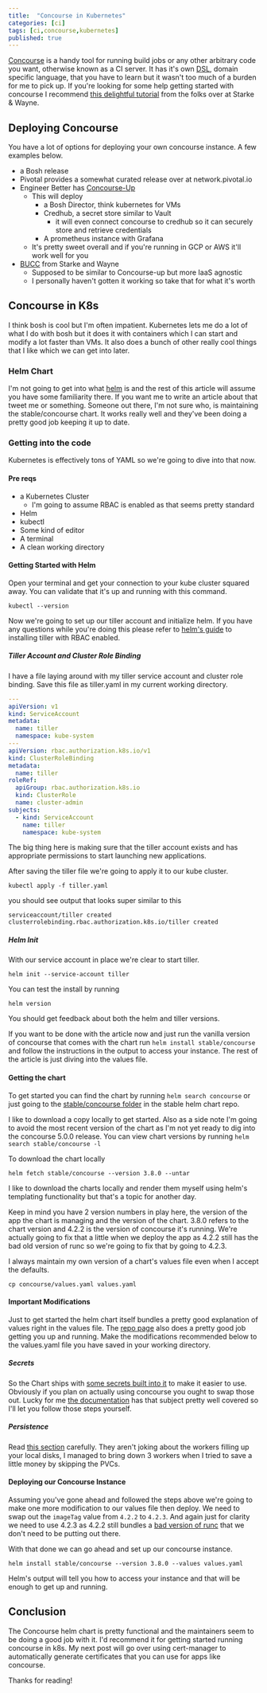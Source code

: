 ```yaml
---
title:  "Concourse in Kubernetes"
categories: [ci]
tags: [ci,concourse,kubernetes]
published: true
---
```



[Concourse](https://concourse-ci.org/) is a handy tool for running build jobs or any other arbitrary code you want, otherwise known as a CI server. It has it's own [DSL](https://en.wikipedia.org/wiki/Domain-specific_language), domain specific language, that you have to learn but it wasn't too much of a burden for me to pick up. If you're looking for some help getting started with concourse I recommend [this delightful tutorial](https://concoursetutorial.com/) from the folks over at Starke & Wayne.

## Deploying Concourse

You have a lot of options for deploying your own concourse instance. A few examples below.

* a Bosh release
* Pivotal provides a somewhat curated release over at network.pivotal.io
* Engineer Better has [Concourse-Up](https://github.com/EngineerBetter/concourse-up)
  * This will deploy
    * a Bosh Director, think kubernetes for VMs
    * Credhub, a secret store similar to Vault
      * it will even connect concourse to credhub so it can securely store and retrieve credentials
    * A prometheus instance with Grafana
  * It's pretty sweet overall and if you're running in GCP or AWS it'll work well for you
* [BUCC](https://github.com/starkandwayne/bucc) from Starke and Wayne
  * Supposed to be similar to Concourse-up but more IaaS agnostic
  * I personally haven't gotten it working so take that for what it's worth

## Concourse in K8s

I think bosh is cool but I'm often impatient. Kubernetes lets me do a lot of what I do with bosh but it does it with containers which I can start and modify a lot faster than VMs. It also does a bunch of other really cool things that I like which we can get into later.

### Helm Chart

I'm not going to get into what [helm](https://helm.sh/) is and the rest of this article will assume you have some familiarity there. If you want me to write an article about that tweet me or something. Someone out there, I'm not sure who, is maintaining the stable/concourse chart. It works really well and they've been doing a pretty good job keeping it up to date.

### Getting into the code

Kubernetes is effectively tons of YAML so we're going to dive into that now.

#### Pre reqs

* a Kubernetes Cluster
  * I'm going to assume RBAC is enabled as that seems pretty standard
* Helm
* kubectl
* Some kind of editor
* A terminal
* A clean working directory

#### Getting Started with Helm

Open your terminal and get your connection to your kube cluster squared away. You can validate that it's up and running with this command.

`kubectl --version`

Now we're going to set up our tiller account and initialize helm. If you have any questions while you're doing this please refer to [helm's guide](https://helm.sh/docs/using_helm/#role-based-access-control) to installing tiller with RBAC enabled.

##### Tiller Account and Cluster Role Binding

I have a file laying around with my tiller service account and cluster role binding. Save this file as tiller.yaml in my current working directory.

```yaml
---
apiVersion: v1
kind: ServiceAccount
metadata:
  name: tiller
  namespace: kube-system
---
apiVersion: rbac.authorization.k8s.io/v1
kind: ClusterRoleBinding
metadata:
  name: tiller
roleRef:
  apiGroup: rbac.authorization.k8s.io
  kind: ClusterRole
  name: cluster-admin
subjects:
  - kind: ServiceAccount
    name: tiller
    namespace: kube-system
```

The big thing here is making sure that the tiller account exists and has appropriate permissions to start launching new applications.

After saving the tiller file we're going to apply it to our kube cluster.

```shell
kubectl apply -f tiller.yaml
```

you should see output that looks super similar to this

```shell
serviceaccount/tiller created
clusterrolebinding.rbac.authorization.k8s.io/tiller created
```

##### Helm Init

With our service account in place we're clear to start tiller.

```shell
helm init --service-account tiller
```

You can test the install by running

```shell
helm version
```

You should get feedback about both the helm and tiller versions.

If you want to be done with the article now and just run the vanilla version of concourse that comes with the chart run `helm install stable/concourse` and follow the instructions in the output to access your instance. The rest of the article is just diving into the values file.

#### Getting the chart

To get started you can find the chart by running `helm search concourse` or just going to the [stable/concourse folder](https://github.com/helm/charts/tree/master/stable/concourse) in the stable helm chart repo.

I like to download a copy locally to get started. Also as a side note I'm going to avoid the most recent version of the chart as I'm not yet ready to dig into the concourse 5.0.0 release. You can view chart versions by running `helm search stable/concourse -l`

To download the chart locally

```shell
helm fetch stable/concourse --version 3.8.0 --untar
```

I like to download the charts locally and render them myself using helm's templating functionality but that's a topic for another day.

Keep in mind you have 2 version numbers in play here, the version of the app the chart is managing and the version of the chart. 3.8.0 refers to the chart version and 4.2.2 is the version of concourse it's running. We're actually going to fix that a little when we deploy the app as 4.2.2 still has the bad old version of runc so we're going to fix that by going to 4.2.3.

I always maintain my own version of a chart's values file even when I accept the defaults.

```shell
cp concourse/values.yaml values.yaml
```

#### Important Modifications

Just to get started the helm chart itself bundles a pretty good explanation of values right in the values file. The [repo page](https://github.com/helm/charts/tree/master/stable/concourse) also does a pretty good job getting you up and running. Make the modifications recommended below to the values.yaml file you have saved in your working directory.

##### Secrets

So the Chart ships with [some secrets built into it](https://github.com/helm/charts/tree/master/stable/concourse#secrets) to make it easier to use. Obviously if you plan on actually using concourse you ought to swap those out. Lucky for me [the documentation](https://github.com/helm/charts/tree/master/stable/concourse#secrets) has that subject pretty well covered so I'll let you follow those steps yourself.

##### Persistence

Read [this section](https://github.com/helm/charts/tree/master/stable/concourse#persistence) carefully. They aren't joking about the workers filling up your local disks, I managed to bring down 3 workers when I tried to save a little money by skipping the PVCs.

#### Deploying our Concourse Instance

Assuming you've gone ahead and followed the steps above we're going to make one more modification to our values file then deploy. We need to swap out the `imageTag` value from `4.2.2` to `4.2.3`. And again just for clarity we need to use 4.2.3 as 4.2.2 still bundles a [bad version of runc]() that we don't need to be putting out there.

With that done we can go ahead and set up our concourse instance.

```shell
helm install stable/concourse --version 3.8.0 --values values.yaml
```

Helm's output will tell you how to access your instance and that will be enough to get up and running.

## Conclusion

The Concourse helm chart is pretty functional and the maintainers seem to be doing a good job with it. I'd recommend it for getting started running concourse in k8s. My next post will go over using cert-manager to automatically generate certificates that you can use for apps like concourse.

Thanks for reading!